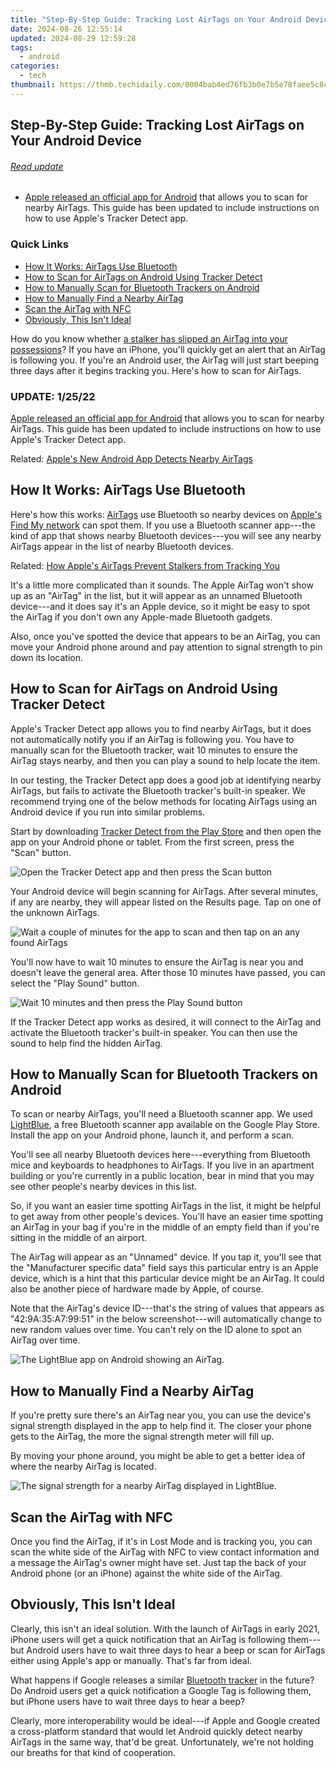 ```yaml
---
title: "Step-By-Step Guide: Tracking Lost AirTags on Your Android Device"
date: 2024-08-26 12:55:14
updated: 2024-08-29 12:59:28
tags:
  - android
categories:
  - tech
thumbnail: https://thmb.techidaily.com/0004bab4ed76fb3b0e7b5e78faee5c8cd34739a5594338591ba06831ec971383.jpg
---
```


## Step-By-Step Guide: Tracking Lost AirTags on Your Android Device

###### [Read update](https://sound-issues.techidaily.com/cs-global-offensive-sound-problems-how-to-get-your-mic-working-again/) 

* [Apple released an official app for Android](https://facebook-clips.techidaily.com/2024-approved-save-my-page-moments/) that allows you to scan for nearby AirTags. This guide has been updated to include instructions on how to use Apple's Tracker Detect app.

### Quick Links

* [How It Works: AirTags Use Bluetooth](https://screen-capture.techidaily.com/updated-tactics-to-quiet-down-distractions-during-google-meets/)
* [How to Scan for AirTags on Android Using Tracker Detect](https://screen-recording.techidaily.com/new-educators-guide-top-screen-capture-tools/)
* [How to Manually Scan for Bluetooth Trackers on Android](https://ai-driven-video-production.techidaily.com/in-2024-new-to-video-editing-here-are-the-best-free-cutting-and-joining-tools/)
* [How to Manually Find a Nearby AirTag](https://screen-sharing-recording.techidaily.com/updated-unlocking-composition-magic-with-blend-modes-techniques/)
* [Scan the AirTag with NFC](https://fake-location.techidaily.com/how-to-change-spotify-location-after-moving-to-another-country-on-samsung-galaxy-a15-4g-drfone-by-drfone-virtual-android/)
* [Obviously, This Isn't Ideal](https://article-knowledge.techidaily.com/new-fresh-set-of-interview-points-for-captivated-ears/)

 How do you know whether [a stalker has slipped an AirTag into your possessions](https://fox-boxes.techidaily.com/2024-approved-empower-creatives-with-xps-film-compositions-tools/)? If you have an iPhone, you'll quickly get an alert that an AirTag is following you. If you're an Android user, the AirTag will just start beeping three days after it begins tracking you. Here's how to scan for AirTags.

###  UPDATE: 1/25/22

[Apple released an official app for Android](https://facebook-clips.techidaily.com/2024-approved-save-my-page-moments/) that allows you to scan for nearby AirTags. This guide has been updated to include instructions on how to use Apple's Tracker Detect app.

Related: [Apple's New Android App Detects Nearby AirTags](https://facebook-clips.techidaily.com/2024-approved-save-my-page-moments/) 

##  How It Works: AirTags Use Bluetooth

 Here's how this works: [AirTags](https://www.amazon.com/Apple-MX532AM-A-New-AirTag/dp/B0933BVK6T?tag=hotoge-20&ascsubtag=UUhtgUeUpU209844&asc%5Frefurl=https%3A%2F%2Fwww.howtogeek.com%2F728914%2Fhow-to-scan-for-nearby-airtags-using-an-android-phone%2F&asc%5Fcampaign=Short-Term) use Bluetooth so nearby devices on [Apple's Find My network](https://youtube-lab.techidaily.com/24-the-creators-guide-to-the-top-9-affordable-video-editing-apps/) can spot them. If you use a Bluetooth scanner app---the kind of app that shows nearby Bluetooth devices---you will see any nearby AirTags appear in the list of nearby Bluetooth devices.

Related: [How Apple's AirTags Prevent Stalkers from Tracking You](https://fox-boxes.techidaily.com/2024-approved-empower-creatives-with-xps-film-compositions-tools/) 

 It's a little more complicated than it sounds. The Apple AirTag won't show up as an "AirTag" in the list, but it will appear as an unnamed Bluetooth device---and it does say it's an Apple device, so it might be easy to spot the AirTag if you don't own any Apple-made Bluetooth gadgets.

 Also, once you've spotted the device that appears to be an AirTag, you can move your Android phone around and pay attention to signal strength to pin down its location.

##  How to Scan for AirTags on Android Using Tracker Detect

 Apple's Tracker Detect app allows you to find nearby AirTags, but it does not automatically notify you if an AirTag is following you. You have to manually scan for the Bluetooth tracker, wait 10 minutes to ensure the AirTag stays nearby, and then you can play a sound to help locate the item.

 In our testing, the Tracker Detect app does a good job at identifying nearby AirTags, but fails to activate the Bluetooth tracker's built-in speaker. We recommend trying one of the below methods for locating AirTags using an Android device if you run into similar problems.

 Start by downloading [Tracker Detect from the Play Store](https://www.anrdoezrs.net/links/3607085/type/dlg/sid/UUhtgUeUpU209844/https://play.google.com/store/apps/details?id=com.apple.trackerdetect&hl=en%5FUS&gl=US) and then open the app on your Android phone or tablet. From the first screen, press the "Scan" button.

![Open the Tracker Detect app and then press the Scan button](https://static1.howtogeekimages.com/wordpress/wp-content/uploads/2021/05/Open-the-Tracker-Detect-app-and-then-press-the-Scan-button-2.png) 

 Your Android device will begin scanning for AirTags. After several minutes, if any are nearby, they will appear listed on the Results page. Tap on one of the unknown AirTags.

![Wait a couple of minutes for the app to scan and then tap on an any found AirTags](https://static1.howtogeekimages.com/wordpress/wp-content/uploads/2021/05/Wait-a-couple-of-minutes-for-the-app-to-scan-and-then-tap-on-an-any-found-AirTags.png) 

 You'll now have to wait 10 minutes to ensure the AirTag is near you and doesn't leave the general area. After those 10 minutes have passed, you can select the "Play Sound" button.

![Wait 10 minutes and then press the Play Sound button](https://static1.howtogeekimages.com/wordpress/wp-content/uploads/2021/05/Wait-10-minutes-and-then-press-the-22Play-Sound22-button.png) 

 If the Tracker Detect app works as desired, it will connect to the AirTag and activate the Bluetooth tracker's built-in speaker. You can then use the sound to help find the hidden AirTag.

##  How to Manually Scan for Bluetooth Trackers on Android

 To scan or nearby AirTags, you'll need a Bluetooth scanner app. We used [LightBlue](https://www.anrdoezrs.net/links/3607085/type/dlg/sid/UUhtgUeUpU209844/https://play.google.com/store/apps/details?id=com.punchthrough.lightblueexplorer), a free Bluetooth scanner app available on the Google Play Store. Install the app on your Android phone, launch it, and perform a scan.

 You'll see all nearby Bluetooth devices here---everything from Bluetooth mice and keyboards to headphones to AirTags. If you live in an apartment building or you're currently in a public location, bear in mind that you may see other people's nearby devices in this list.

 So, if you want an easier time spotting AirTags in the list, it might be helpful to get away from other people's devices. You'll have an easier time spotting an AirTag in your bag if you're in the middle of an empty field than if you're sitting in the middle of an airport.

 The AirTag will appear as an "Unnamed" device. If you tap it, you'll see that the "Manufacturer specific data" field says this particular entry is an Apple device, which is a hint that this particular device might be an AirTag. It could also be another piece of hardware made by Apple, of course.

 Note that the AirTag's device ID---that's the string of values that appears as "42:9A:35:A7:99:51" in the below screenshot---will automatically change to new random values over time. You can't rely on the ID alone to spot an AirTag over time.

![The LightBlue app on Android showing an AirTag.](https://static1.howtogeekimages.com/wordpress/wp-content/uploads/2021/05/lightblue-airtag.png) 

##  How to Manually Find a Nearby AirTag

 If you're pretty sure there's an AirTag near you, you can use the device's signal strength displayed in the app to help find it. The closer your phone gets to the AirTag, the more the signal strength meter will fill up.

 By moving your phone around, you might be able to get a better idea of where the nearby AirTag is located.

![The signal strength for a nearby AirTag displayed in LightBlue.](https://static1.howtogeekimages.com/wordpress/wp-content/uploads/2021/05/signal-strength-meter.png) 

##  Scan the AirTag with NFC

 Once you find the AirTag, if it's in Lost Mode and is tracking you, you can scan the white side of the AirTag with NFC to view contact information and a message the AirTag's owner might have set. Just tap the back of your Android phone (or an iPhone) against the white side of the AirTag.

##  Obviously, This Isn't Ideal

 Clearly, this isn't an ideal solution. With the launch of AirTags in early 2021, iPhone users will get a quick notification that an AirTag is following them---but Android users have to wait three days to hear a beep or scan for AirTags either using Apple's app or manually. That's far from ideal.

 What happens if Google releases a similar [Bluetooth tracker](https://win-answers.techidaily.com/fixing-microsoft-edge-crashes-in-windows-11-effective-solutions-discovered/) in the future? Do Android users get a quick notification a Google Tag is following them, but iPhone users have to wait three days to hear a beep?

 Clearly, more interoperability would be ideal---if Apple and Google created a cross-platform standard that would let Android quickly detect nearby AirTags in the same way, that'd be great. Unfortunately, we're not holding our breaths for that kind of cooperation.

<ins class="adsbygoogle"
     style="display:block"
     data-ad-format="autorelaxed"
     data-ad-client="ca-pub-7571918770474297"
     data-ad-slot="1223367746"></ins>



<ins class="adsbygoogle"
     style="display:block"
     data-ad-client="ca-pub-7571918770474297"
     data-ad-slot="8358498916"
     data-ad-format="auto"
     data-full-width-responsive="true"></ins>
